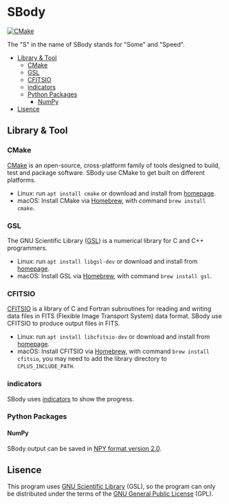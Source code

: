 # SBody

[![CMake](https://github.com/Tai-Zhou/SBody/actions/workflows/cmake.yml/badge.svg)](https://github.com/Tai-Zhou/SBody/actions/workflows/cmake.yml)

The "S" in the name of SBody stands for "Some" and "Speed".

* [Library & Tool](#library--tool)
  * [CMake](#cmake)
  * [GSL](#gsl)
  * [CFITSIO](#cfitsio)
  * [indicators](#indicators)
  * [Python Packages](#python-packages)
    * [NumPy](#numpy)
* [Lisence](#lisence)

## Library & Tool
### CMake
[CMake](https://cmake.org) is an open-source, cross-platform family of tools designed to build, test and package software. SBody use CMake to get built on different platforms.
* Linux: run `apt install cmake` or download and install from [homepage](https://cmake.org).
* macOS: Install CMake via [Homebrew](https://brew.sh), with command `brew install cmake`.

### GSL
The GNU Scientific Library ([GSL](https://www.gnu.org/software/gsl/)) is a numerical library for C and C++ programmers.
* Linux: run `apt install libgsl-dev` or download and install from [homepage](https://www.gnu.org/software/gsl/).
* macOS: Install GSL via [Homebrew](https://brew.sh), with command `brew install gsl`.

### CFITSIO

[CFITSIO](https://heasarc.gsfc.nasa.gov/fitsio/) is a library of C and Fortran subroutines for reading and writing data files in FITS (Flexible Image Transport System) data format. SBody use CFITSIO to produce output files in FITS.
* Linux: run `apt install libcfitsio-dev` or download and install from [homepage](https://heasarc.gsfc.nasa.gov/docs/software/fitsio/).
* macOS: Install CFITSIO via [Homebrew](https://brew.sh), with command `brew install cfitsio`, you may need to add the library directory to `CPLUS_INCLUDE_PATH`.

### indicators
SBody uses [indicators](https://github.com/p-ranav/indicators) to show the progress.

### Python Packages
#### NumPy
SBody output can be saved in [NPY format version 2.0](https://numpy.org/devdocs/reference/generated/numpy.lib.format.html#format-version-2-0).

## Lisence
This program uses [GNU Scientific Library](https://www.gnu.org/software/gsl/) (GSL), so the program can only be distributed under the terms of the [GNU General Public License](https://www.gnu.org/licenses/gpl-3.0.html) (GPL).
